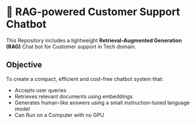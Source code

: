 # 🧠  RAG-powered Customer Support Chatbot
This Repository includes a lightweight **Retrieval-Augmented Generation (RAG)** Chat bot for Customer support in Tech domain.
## Objective 
To create a compact, efficient and cost-free chatbot system that:
- Accepts user queries
- Retrieves relevant documents using embeddings
- Generates human-like answers using a small instruction-tuned language model
- Can Run on a Computer with no GPU 
